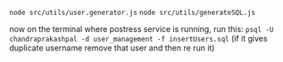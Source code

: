 
`node src/utils/user.generator.js`
`node src/utils/generateSQL.js`

now on the terminal where postress service is running, run this:
`psql -U chandraprakashpal -d user_management -f insertUsers.sql`
(if it gives duplicate username remove that user and then re run it)
